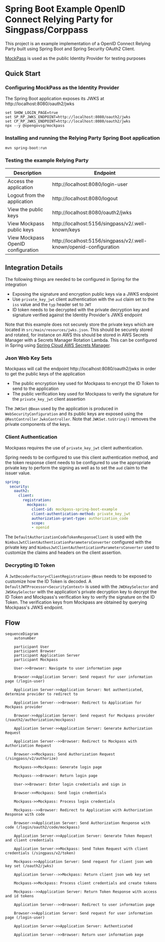 # Spring Boot Example OpenID Connect Relying Party for Singpass/Corppass

This project is an example implementation of a OpenID Connect Relying Party built using Spring Boot and Spring Security OAuth2 Client.

[MockPass](https://github.com/opengovsg/mockpass) is used as the public Identity Provider for testing purposes

## Quick Start

### Configuring MockPass as the Identity Provider

The Spring Boot application exposes its JWKS at http://localhost:8080/oauth2/jwks

```shell
set SHOW_LOGIN_PAGE=true
set SP_RP_JWKS_ENDPOINT=http://localhost:8080/oauth2/jwks
set CP_RP_JWKS_ENDPOINT=http://localhost:8080/oauth2/jwks
npx --y @opengovsg/mockpass
```

### Installing and running the Relying Party Spring Boot application

```shell
mvn spring-boot:run
```

### Testing the example Relying Party


| Description                        | Endpoint
|------------------------------------|-----------------------------------------------------
| Access the application             | http://localhost:8080/login-user
| Logout from the application        | http://localhost:8080/logout
| View the public keys               | http://localhost:8080/oauth2/jwks
| View Mockpass public keys          | http://localhost:5156/singpass/v2/.well-known/keys
| View Mockpass OpenID configuration | http://localhost:5156/singpass/v2/.well-known/openid-configuration

## Integration Details

The following things are needed to be configured in Spring for the integration
* Exposing the signature and encryption public keys via a JWKS endpoint
* Use `private_key_jwt` client authentication with the `aud` claim set to the `iss` value and the `typ` header set to `JWT`
* ID token needs to be decrypted with the private decryption key and signature verified against the Identity Provider's JWKS endpoint

Note that this example does not securely store the private keys which are located in `src/main/resources/jwks.json`. This should be securely stored and rotated, for instance on AWS this should be stored in AWS Secrets Manager with a Secrets Manager Rotation Lambda. This can be configured in Spring using [Spring Cloud AWS Secrets Manager](https://github.com/awspring/spring-cloud-aws).

### Json Web Key Sets

Mockpass will call the endpoint http://localhost:8080/oauth2/jwks in order to get the public keys of the application
* The public encryption key used for Mockpass to encrypt the ID Token to send to the application
* The public verification key used for Mockpass to verify the signature for the `private_key_jwt` client assertion

The `JWKSet` `@Bean` used by the application is produced in `WebSecurityConfiguration` and its public keys are exposed using the `@RestController` `JwksController`. Note that `JWKSet.toString()` removes the private components of the keys.

### Client Authentication

Mockpass requires the use of `private_key_jwt` client authentication.

Spring needs to be configured to use this client authentication method, and the token response client needs to be configured to use the appropriate private key to perform the signing as well as to set the `aud` claim to the issuer value.

```yaml
spring:
  security:
    oauth2:
      client:
        registration:
          mockpass:
            client-id: mockpass-spring-boot-example
            client-authentication-method: private_key_jwt
            authorization-grant-type: authorization_code
            scope:
            - openid
```

The `DefaultAuthorizationCodeTokenResponseClient` is used with the `NimbusJwtClientAuthenticationParametersConverter` configured with the private key and `NimbusJwtClientAuthenticationParametersConverter` used to customize the claims and headers on the client assertion.

### Decrypting ID Token

A `JwtDecoderFactory<ClientRegistration>` `@Bean` needs to be exposed to customize how the ID Token is decoded. A `DefaultJWTProcessor<SecurityContext>` is used with the `JWEKeySelector` and `JWSKeySelector` with the application's private decryption key to decrypt the ID Token and Mockpass's verification key to verify the signature on the ID Token. The verification keys from Mockpass are obtained by querying Mockpass's JWKS endpoint.

## Flow

```mermaid
sequenceDiagram
    autonumber

    participant User
    participant Browser
    participant Application Server
    participant Mockpass

    User->>Browser: Navigate to user information page

    Browser->>Application Server: Send request for user information page (/login-user)

    Application Server->>Application Server: Not authenticated, determine provider to redirect to

    Application Server-->>Browser: Redirect to Application for Mockpass provider

    Browser->>Application Server: Send request for Mockpass provider (/oauth2/authorization/mockpass)

    Application Server->>Application Server: Generate Authorization Request

    Application Server-->>Browser: Redirect to Mockpass with Authorization Request

    Browser->>Mockpass: Send Authorization Request (/singpass/v2/authorize)

    Mockpass->>Mockpass: Generate login page

    Mockpass-->>Browser: Return login page

    User->>Browser: Enter login credentials and sign in

    Browser->>Mockpass: Send login credentials 

    Mockpass->>Mockpass: Process login credentials

    Mockpass-->>Browser: Redirect to Application with Authorization Response with code

    Browser->>Application Server: Send Authorization Response with code (/login/oauth2/code/mockpass)

    Application Server->>Application Server: Generate Token Request and client credentials

    Application Server->>Mockpass: Send Token Request with client credentials (/singpass/v2/token)

    Mockpass->>Application Server: Send request for client json web key set (/oauth2/jwks)

    Application Server-->>Mockpass: Return client json web key set

    Mockpass->>Mockpass: Process client credentials and create tokens

    Mockpass-->>Application Server: Return Token Response with access and id tokens

    Application Server-->>Browser: Redirect to user information page

    Browser->>Application Server: Send request for user information page (/login-user)

    Application Server->>Application Server: Authenticated

    Application Server-->>Browser: Return user information page
```